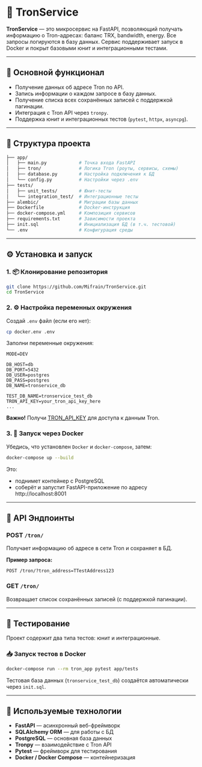 
# 🚀 TronService

**TronService** — это микросервис на FastAPI, позволяющий получать информацию о Tron-адресах: баланс TRX, bandwidth, energy. Все запросы логируются в базу данных. Сервис поддерживает запуск в Docker и покрыт базовыми юнит и интеграционными тестами.

---

## 📌 Основной функционал

- Получение данных об адресе Tron по API.
- Запись информации о каждом запросе в базу данных.
- Получение списка всех сохранённых записей с поддержкой пагинации.
- Интеграция с Tron API через `tronpy`.
- Поддержка юнит и интеграционных тестов (`pytest`, `httpx`, `asyncpg`).

---

## 🧬 Структура проекта

```bash
├── app/
│   ├── main.py            # Точка входа FastAPI
│   ├── tron/              # Логика Tron (роуты, сервисы, схемы)
│   ├── database.py        # Настройка подключения к БД
│   └── config.py          # Настройки через .env
├── tests/
│   ├── unit_tests/        # Юнит-тесты
│   └── integration_test/  # Интеграционные тесты
├── alembic/               # Миграции базы данных
├── Dockerfile             # Docker-инструкция
├── docker-compose.yml     # Композиция сервисов
├── requirements.txt       # Зависимости проекта
├── init.sql               # Инициализация БД (в т.ч. тестовой)
└── .env                   # Конфигурация среды
```

---

## ⚙️ Установка и запуск

### 1. 📦 Клонирование репозитория

```bash
git clone https://github.com/Mifrain/TronService.git
cd TronService
```

### 2. ⚙️ Настройка переменных окружения

Создай `.env` файл (если его нет):

```bash
cp docker.env .env
```

Заполни переменные окружения:

```env
MODE=DEV

DB_HOST=db
DB_PORT=5432
DB_USER=postgres
DB_PASS=postgres
DB_NAME=tronservice_db

TEST_DB_NAME=tronservice_test_db
TRON_API_KEY=your_tron_api_key_here
...
```

**Важно!** Получи [TRON_API_KEY](https://www.trongrid.io) для доступа к данным Tron.

### 3. 🐳 Запуск через Docker

Убедись, что установлен `Docker` и `docker-compose`, затем:

```bash
docker-compose up --build
```

Это:
- поднимет контейнер с PostgreSQL
- соберёт и запустит FastAPI-приложение по адресу http://localhost:8001

---

## 🔌 API Эндпоинты

### POST `/tron/`

Получает информацию об адресе в сети Tron и сохраняет в БД.

**Пример запроса:**
```http
POST /tron/?tron_address=TTestAddress123
```

### GET `/tron/`

Возвращает список сохранённых записей (с поддержкой пагинации).

---

## 🧪 Тестирование

Проект содержит два типа тестов: юнит и интеграционные.

### 📥 Запуск тестов в Docker

```bash
docker-compose run --rm tron_app pytest app/tests
```

Тестовая база данных (`tronservice_test_db`) создаётся автоматически через `init.sql`.

---

## 🧠 Используемые технологии

- **FastAPI** — асинхронный веб-фреймворк
- **SQLAlchemy ORM** — для работы с БД
- **PostgreSQL** — основная база данных
- **Tronpy** — взаимодействие с Tron API
- **Pytest** — фреймворк для тестирования
- **Docker / Docker Compose** — контейнеризация
